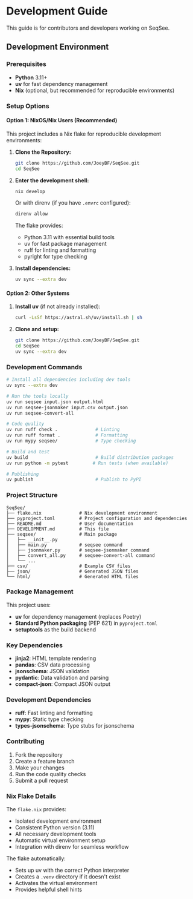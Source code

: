 # Development Guide

This guide is for contributors and developers working on SeqSee.

## Development Environment

### Prerequisites

- **Python** 3.11+
- **uv** for fast dependency management
- **Nix** (optional, but recommended for reproducible environments)

### Setup Options

#### Option 1: NixOS/Nix Users (Recommended)

This project includes a Nix flake for reproducible development environments:

1. **Clone the Repository:**

   ```bash
   git clone https://github.com/JoeyBF/SeqSee.git
   cd SeqSee
   ```

2. **Enter the development shell:**

   ```bash
   nix develop
   ```

   Or with direnv (if you have `.envrc` configured):

   ```bash
   direnv allow
   ```

   The flake provides:
   - Python 3.11 with essential build tools
   - uv for fast package management
   - ruff for linting and formatting
   - pyright for type checking

3. **Install dependencies:**

   ```bash
   uv sync --extra dev
   ```

#### Option 2: Other Systems

1. **Install uv** (if not already installed):

   ```bash
   curl -LsSf https://astral.sh/uv/install.sh | sh
   ```

2. **Clone and setup:**

   ```bash
   git clone https://github.com/JoeyBF/SeqSee.git
   cd SeqSee
   uv sync --extra dev
   ```

### Development Commands

```bash
# Install all dependencies including dev tools
uv sync --extra dev

# Run the tools locally
uv run seqsee input.json output.html
uv run seqsee-jsonmaker input.csv output.json
uv run seqsee-convert-all

# Code quality
uv run ruff check .              # Linting
uv run ruff format .             # Formatting
uv run mypy seqsee/              # Type checking

# Build and test
uv build                         # Build distribution packages
uv run python -m pytest         # Run tests (when available)

# Publishing
uv publish                       # Publish to PyPI
```

### Project Structure

```
SeqSee/
├── flake.nix              # Nix development environment
├── pyproject.toml         # Project configuration and dependencies
├── README.md              # User documentation
├── DEVELOPMENT.md         # This file
├── seqsee/                # Main package
│   ├── __init__.py
│   ├── main.py            # seqsee command
│   ├── jsonmaker.py       # seqsee-jsonmaker command
│   ├── convert_all.py     # seqsee-convert-all command
│   └── ...
├── csv/                   # Example CSV files
├── json/                  # Generated JSON files
└── html/                  # Generated HTML files
```

### Package Management

This project uses:
- **uv** for dependency management (replaces Poetry)
- **Standard Python packaging** (PEP 621) in `pyproject.toml`
- **setuptools** as the build backend

### Key Dependencies

- **jinja2**: HTML template rendering
- **pandas**: CSV data processing
- **jsonschema**: JSON validation
- **pydantic**: Data validation and parsing
- **compact-json**: Compact JSON output

### Development Dependencies

- **ruff**: Fast linting and formatting
- **mypy**: Static type checking
- **types-jsonschema**: Type stubs for jsonschema

### Contributing

1. Fork the repository
2. Create a feature branch
3. Make your changes
4. Run the code quality checks
5. Submit a pull request

### Nix Flake Details

The `flake.nix` provides:
- Isolated development environment
- Consistent Python version (3.11)
- All necessary development tools
- Automatic virtual environment setup
- Integration with direnv for seamless workflow

The flake automatically:
- Sets up uv with the correct Python interpreter
- Creates a `.venv` directory if it doesn't exist
- Activates the virtual environment
- Provides helpful shell hints
